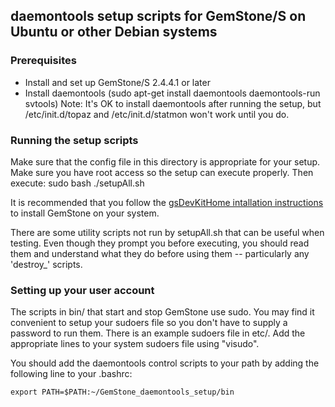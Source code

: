 ## daemontools setup scripts for GemStone/S on Ubuntu or other Debian systems

### Prerequisites

* Install and set up GemStone/S 2.4.4.1 or later
* Install daemontools (sudo apt-get install daemontools daemontools-run svtools)
Note: It's OK to install daemontools after running the setup, but /etc/init.d/topaz
and /etc/init.d/statmon won't work until you do.

### Running the setup scripts

Make sure that the config file in this directory is appropriate for your setup.
Make sure you have root access so the setup can execute properly. Then execute:
  sudo bash ./setupAll.sh

It is recommended that you follow the [gsDevKitHome intallation instructions][1] to 
install GemStone on your system.

There are some utility scripts not run by setupAll.sh that can be useful when
testing.  Even though they prompt you before executing, you should read them and
understand what they do before using them -- particularly any 'destroy_' scripts.

### Setting up your user account

The scripts in bin/ that start and stop GemStone use sudo. You may find it
convenient to setup your sudoers file so you don't have to supply a password to
run them. There is an example sudoers file in etc/. Add the appropriate lines to
your system sudoers file using "visudo".

You should add the daemontools control scripts to your path by adding the following 
line to your .bashrc:

```Shell
export PATH=$PATH:~/GemStone_daemontools_setup/bin
```

[1]: https://github.com/GsDevKit/gsDevKitHome#open-source-development-kit-for-gemstones-64-bit-
